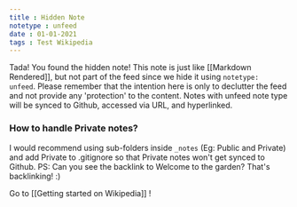 ```yaml
---
title : Hidden Note
notetype : unfeed
date : 01-01-2021
tags : Test Wikipedia
---
```


Tada! You found the hidden note! This note is just like [[Markdown Rendered]], but not part of the feed since we hide it using `notetype: unfeed`. Please remember that the intention here is only to declutter the feed and not provide any 'protection' to the content. Notes with unfeed note type will be synced to Github, accessed via URL, and hyperlinked.

### How to handle Private notes?

I would recommend using sub-folders inside `_notes` (Eg: Public and Private) and add Private to .gitignore so that Private notes won't get synced to Github. PS: Can you see the backlink to Welcome to the garden? That's backlinking! :)

Go to [[Getting started on Wikipedia]] !
